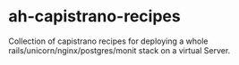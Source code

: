 ah-capistrano-recipes
=====================

Collection of capistrano recipes for deploying a whole rails/unicorn/nginx/postgres/monit stack on a virtual Server.
